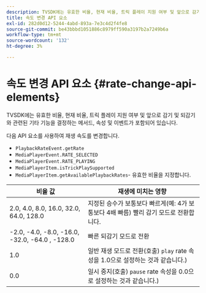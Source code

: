 ```yaml
---
description: TVSDK에는 유효한 비율, 현재 비율, 트릭 플레이 지원 여부 및 앞으로 감기 및 되감기와 관련된 기타 기능을 결정하는 메서드, 속성 및 이벤트가 포함되어 있습니다.
title: 속도 변경 API 요소
exl-id: 282d0d12-5244-4abd-893a-7e3c4d2f4fe8
source-git-commit: be43bbbd1051886c8979ff590a3197b2a7249b6a
workflow-type: tm+mt
source-wordcount: '132'
ht-degree: 3%

---
```


# 속도 변경 API 요소 {#rate-change-api-elements}

TVSDK에는 유효한 비율, 현재 비율, 트릭 플레이 지원 여부 및 앞으로 감기 및 되감기와 관련된 기타 기능을 결정하는 메서드, 속성 및 이벤트가 포함되어 있습니다.

<!--<a id="section_E5D37C71323947E2AED8B866D9835E31"></a>-->

다음 API 요소를 사용하여 재생 속도를 변경합니다.

* `PlaybackRateEvent.getRate`
* `MediaPlayerEvent.RATE_SELECTED`
* `MediaPlayerEvent.RATE_PLAYING`
* `MediaPlayerItem.isTrickPlaySupported`
* `MediaPlayerItem.getAvailablePlaybackRates`- 유효한 비율을 지정합니다.

| **비율 값** | **재생에 미치는 영향** |
|---|---|
| 2.0, 4.0, 8.0, 16.0, 32.0, 64.0, 128.0 | 지정된 승수가 보통보다 빠르게(예: 4가 보통보다 4배 빠름) 빨리 감기 모드로 전환합니다. |
| -2.0, -4.0, -8.0, -16.0, -32.0, -64.0 , -128.0 | 빠른 되감기 모드로 전환 |
| 1.0 | 일반 재생 모드로 전환(호출) `play` rate 속성을 1.0으로 설정하는 것과 같습니다.) |
| 0.0 | 일시 중지(호출) `pause` rate 속성을 0.0으로 설정하는 것과 같습니다.) |
